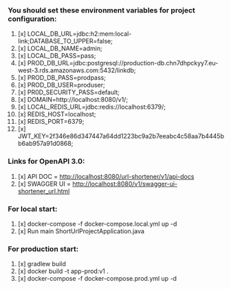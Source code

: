 ### **You should set these environment variables for project configuration:**

1. [x] LOCAL_DB_URL=jdbc:h2:mem:local-link;DATABASE_TO_UPPER=false;
2. [x] LOCAL_DB_NAME=admin;
3. [x] LOCAL_DB_PASS=pass;
4. [x] PROD_DB_URL=jdbc:postgresql://production-db.chn7dhpckyy7.eu-west-3.rds.amazonaws.com:5432/linkdb;
5. [x] PROD_DB_PASS=prodpass;
6. [x] PROD_DB_USER=produser;
7. [x] PR0D_SECURITY_PASS=default;
8. [x] DOMAIN=http://localhost:8080/v1/;
9. [x] LOCAL_REDIS_URL=jdbc:redis://localhost:6379/;
10. [x] REDIS_HOST=localhost;
11. [x] REDIS_PORT=6379;
12. [x] JWT_KEY=2f346e86d347447a64dd1223bc9a2b7eeabc4c58aa7b4445bb6ab957a91d0868;

### **Links for OpenAPI 3.0:**

1. [x] API DOC = [http://localhost:8080/url-shortener/v1/api-docs]()
2. [x] SWAGGER UI = [http://localhost:8080/v1/swagger-ui-shortener_url.html]()

### **For local start:**
1. [x] docker-compose -f docker-compose.local.yml up -d
2. [x] Run main ShortUrlProjectApplication.java

### **For production start:**
1. [x] gradlew build
2. [x] docker build -t app-prod:v1 .
3. [x] docker-compose -f docker-compose.prod.yml up -d
